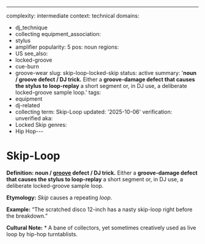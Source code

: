 ---
complexity: intermediate
context: technical
domains:
- dj_technique
- collecting
equipment_association:
- stylus
- amplifier
popularity: 5
pos: noun
regions:
- US
see_also:
- locked-groove
- cue-burn
- groove-wear
slug: skip-loop-locked-skip
status: active
summary: '**noun / groove defect / DJ trick.** Either a **groove-damage defect that
  causes the stylus to loop-replay** a short segment or, in DJ use, a deliberate locked-groove
  sample loop.'
tags:
- equipment
- dj-related
- collecting
term: Skip-Loop
updated: '2025-10-06'
verification: unverified
aka:
- Locked Skip
genres:
- Hip Hop---

# Skip-Loop

**Definition:** **noun / [groove](../g/groove-wear/) defect / DJ trick.** Either a **groove-damage defect that causes the stylus to loop-replay** a short segment or, in DJ use, a deliberate locked-groove sample loop.

**Etymology:** *Skip* causes a repeating *loop*.

**Example:** “The scratched disco 12-inch has a nasty skip-loop right before the breakdown.”

**Cultural Note:** * A bane of collectors, yet sometimes creatively used as live loop by hip-hop turntablists.

